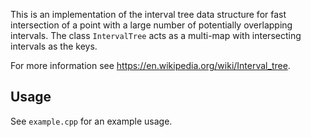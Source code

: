 This is an implementation of the interval tree data structure for fast intersection of a point with a large number of potentially overlapping intervals. The class `IntervalTree` acts as a multi-map with intersecting intervals as the keys.

For more information see https://en.wikipedia.org/wiki/Interval_tree.

## Usage
See `example.cpp` for an example usage.